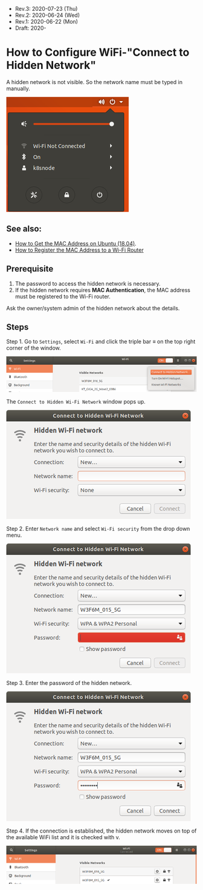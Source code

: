 * Rev.3: 2020-07-23 (Thu)
* Rev.2: 2020-06-24 (Wed)
* Rev.1: 2020-06-22 (Mon)
* Draft: 2020-
# How to Configure WiFi-"Connect to Hidden Network"
A hidden network is not visible. So the network name must be typed in manually. 

<img src="images/ubuntu_18_04-gui-wifi_not_connected.png">

## See also:
* [How to Get the MAC Address on Ubuntu (18.04)](get_the_mac_address.md).
* [How to Register the MAC Address to a Wi-Fi Router](register_the_mac_address_to_a_wifi_router.md)

## Prerequisite
1. The password to access the hidden network is necessary.
2. If the hidden network requires **MAC Authentication**, the MAC address must be registered to the Wi-Fi router.
  
Ask the owner/system admin of the hidden network about the details.

## Steps
Step 1. Go to `Settings`, select `Wi-Fi` and click the triple bar ≡ on the top right corner of the window.

<img src="images/ubuntu_18_04-settings-wifi-connect_to_hidden_network.png">

The  `Connect to Hidden Wi-Fi Network` window pops up.

<img src="images/ubuntu_18_04-settings-wifi-connect_to_hidden_network-nothing.png">

Step 2. Enter `Network name` and select `Wi-Fi security` from the drop down menu.

<img src="images/ubuntu_18_04-settings-wifi-connect_to_hidden_network-entered_something.png">

Step 3. Enter the password of the hidden network.

<img src="images/ubuntu_18_04-settings-wifi-connect_to_hidden_network-entered_all.png">

Step 4. If the connection is established, the hidden network moves on top of the available WiFi list and it is checked with v.

<img src="images/ubuntu_18_04-settings-wifi-connect_to_hidden_network-connected.png">
